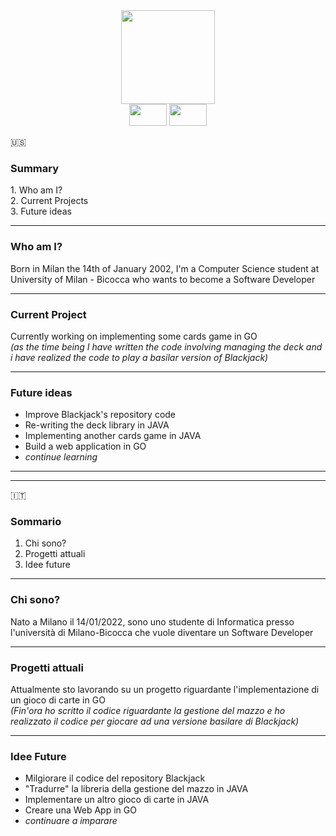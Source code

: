 <div id="header" align="center">
  <img src="https://media.giphy.com/media/MY6MpD4YDuigatKNGh/giphy.gif" width="150"/> <br/>
  <img src="https://img.shields.io/badge/java-%23ED8B00.svg?style=for-the-badge&logo=java&logoColor=white" width="60" height="35"/>
  <img src="https://img.shields.io/badge/go-%2300ADD8.svg?style=for-the-badge&logo=go&logoColor=white" width="60" height="35"/>
</div>


🇺🇸
<h3>Summary</h3>
 1. Who am I? <br/>
 2. Current Projects <br/>
 3. Future ideas

<hr>

<div id="who-am-i">
    <h3>Who am I?</h3>
    <p>Born in Milan the 14th of January 2002, I'm a Computer Science student at University of Milan - Bicocca who wants to become a Software Developer</p>
</div>

<hr>

<div id="current-project">
    <h3>Current Project</h3>
    <p>Currently working on implementing some cards game in GO <br/><i>(as the time being I have written the code involving managing the deck and i have realized the code to play a basilar version of Blackjack)</i></p>
</div>

<hr>

<h3>Future ideas</h3>

  + Improve Blackjack's repository code
  + Re-writing the deck library in JAVA
  + Implementing another cards game in JAVA
  + Build a web application in GO
  + _continue learning_

<hr>
<hr>

🇮🇹
<h3>Sommario</h3>

1. Chi sono?
2. Progetti attuali
3. Idee future

<hr>

<h3>Chi sono?</h3>
Nato a Milano il 14/01/2022, sono uno studente di Informatica presso l'università di Milano-Bicocca che vuole diventare un Software Developer

<hr>

<h3> Progetti attuali </h3>
Attualmente sto lavorando su un progetto riguardante l'implementazione di un gioco di carte in GO <br/>
<i>(Fin'ora ho scritto il codice riguardante la gestione del mazzo e ho realizzato il codice per giocare ad una versione basilare di Blackjack)</i>

<hr>

<h3> Idee Future </h3>

  + Milgiorare il codice del repository Blackjack
  + "Tradurre" la libreria della gestione del mazzo in JAVA
  + Implementare un altro gioco di carte in JAVA
  + Creare una Web App in GO
  + _continuare a imparare_




